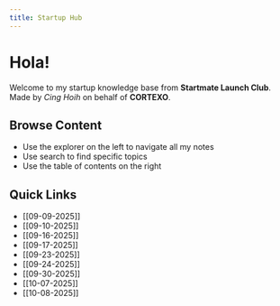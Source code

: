 ```yaml
---
title: Startup Hub
---
```


# Hola!

Welcome to my startup knowledge base from **Startmate Launch Club**.
Made by *Cing Hoih* on behalf of **CORTEXO**.

## Browse Content
- Use the explorer on the left to navigate all my notes
- Use search to find specific topics
- Use the table of contents on the right

## Quick Links
- [[09-09-2025]]
- [[09-10-2025]]
- [[09-16-2025]]
- [[09-17-2025]]
- [[09-23-2025]]
- [[09-24-2025]]
- [[09-30-2025]]
- [[10-07-2025]]
- [[10-08-2025]]
